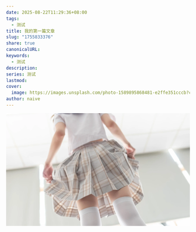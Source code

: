 ```yaml
---
date: 2025-08-22T11:29:36+08:00
tags:
  - 测试
title: 我的第一篇文章
slug: "1755833376"
share: true
canonicalURL:
keywords:
  - 测试
description:
series: 测试
lastmod:
cover:
  image: https://images.unsplash.com/photo-1589895868481-e2ffe351cccb?crop=entropy&cs=tinysrgb&fit=max&fm=jpg&ixid=M3wzNjAwOTd8MHwxfHNlYXJjaHwxfHwlRTclOTklQkQlRTglQTIlOUN8ZW58MHwwfHx8MTc1NTgzMzQxOXww&ixlib=rb-4.1.0&q=80&w=1080
author: naive
---
```


![](static/images/f9c62ab81f6a30299a26a45c5ac77dea%201.webp)